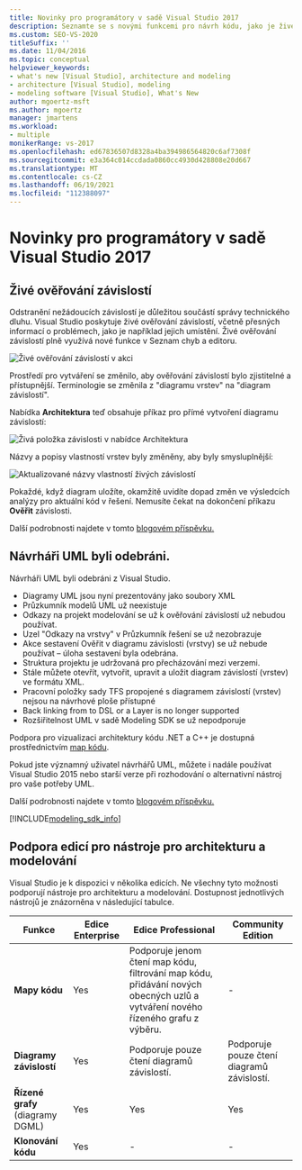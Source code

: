 ```yaml
---
title: Novinky pro programátory v sadě Visual Studio 2017
description: Seznamte se s novými funkcemi pro návrh kódu, jako je živé ověřování závislostí, které jsou k dispozici Visual Studio 2017.
ms.custom: SEO-VS-2020
titleSuffix: ''
ms.date: 11/04/2016
ms.topic: conceptual
helpviewer_keywords:
- what's new [Visual Studio], architecture and modeling
- architecture [Visual Studio], modeling
- modeling software [Visual Studio], What's New
author: mgoertz-msft
ms.author: mgoertz
manager: jmartens
ms.workload:
- multiple
monikerRange: vs-2017
ms.openlocfilehash: ed67836507d8328a4ba394986564820c6af7308f
ms.sourcegitcommit: e3a364c014ccdada0860cc4930d428808e20d667
ms.translationtype: MT
ms.contentlocale: cs-CZ
ms.lasthandoff: 06/19/2021
ms.locfileid: "112388097"
---
```

# <a name="whats-new-for-design-in-visual-studio-2017"></a>Novinky pro programátory v sadě Visual Studio 2017

## <a name="live-dependency-validation"></a>Živé ověřování závislostí

Odstranění nežádoucích závislostí je důležitou součástí správy technického dluhu. Visual Studio poskytuje živé ověřování závislostí, včetně přesných informací o problémech, jako je například jejich umístění. Živé ověřování závislostí plně využívá nové funkce v Seznam chyb a editoru.

![Živé ověřování závislostí v akci](media/dep-validation-whatsnew-01.png)

Prostředí pro vytváření se změnilo, aby ověřování závislostí bylo zjistitelné a přístupnější. Terminologie se změnila z "diagramu vrstev" na "diagram závislostí".

Nabídka **Architektura** teď obsahuje příkaz pro přímé vytvoření diagramu závislostí:

![Živá položka závislosti v nabídce Architektura](media/dep-validation-whatsnew-02.png)

Názvy a popisy vlastností vrstev byly změněny, aby byly smysluplnější:

![Aktualizované názvy vlastností živých závislostí](media/dep-validation-whatsnew-03.png)

Pokaždé, když diagram uložíte, okamžitě uvidíte dopad změn ve výsledcích analýzy pro aktuální kód v řešení. Nemusíte čekat na dokončení příkazu **Ověřit** závislosti.

Další podrobnosti najdete v tomto [blogovém příspěvku.](https://devblogs.microsoft.com/devops/live-architecture-dependency-validation-in-visual-studio-15-preview-5/)

## <a name="uml-designers-have-been-removed"></a>Návrháři UML byli odebráni.

Návrháři UML byli odebráni z Visual Studio.

* Diagramy UML jsou nyní prezentovány jako soubory XML
* Průzkumník modelů UML už neexistuje
* Odkazy na projekt modelování se už k ověřování závislostí už nebudou používat.
* Uzel "Odkazy na vrstvy" v Průzkumník řešení se už nezobrazuje
* Akce sestavení Ověřit v diagramu závislosti (vrstvy) se už nebude používat – úloha sestavení byla odebrána.
* Struktura projektu je udržovaná pro přecházování mezi verzemi.
* Stále můžete otevřít, vytvořit, upravit a uložit diagram závislostí (vrstev) ve formátu XML.
* Pracovní položky sady TFS propojené s diagramem závislostí (vrstev) nejsou na návrhové ploše přístupné
* Back linking from to DSL or a Layer is no longer supported
* Rozšiřitelnost UML v sadě Modeling SDK se už nepodporuje

Podpora pro vizualizaci architektury kódu .NET a C++ je dostupná prostřednictvím [map kódu](map-dependencies-across-your-solutions.md).

Pokud jste významný uživatel návrhářů UML, můžete i nadále používat Visual Studio 2015 nebo starší verze při rozhodování o alternativní nástroj pro vaše potřeby UML.

Další podrobnosti najdete v tomto [blogovém příspěvku.](https://devblogs.microsoft.com/devops/uml-designers-have-been-removed-layer-designer-now-supports-live-architectural-analysis/)

[!INCLUDE[modeling_sdk_info](includes/modeling_sdk_info.md)]

## <a name="edition-support-for-architecture-and-modeling-tools"></a><a name="VersionSupport" />Podpora edicí pro nástroje pro architekturu a modelování

Visual Studio je k dispozici v několika edicích. Ne všechny tyto možnosti podporují nástroje pro architekturu a modelování. Dostupnost jednotlivých nástrojů je znázorněna v následující tabulce.

|**Funkce**|**Edice Enterprise**|**Edice Professional**|**Community Edition**|
|-|-|-|-|
|**Mapy kódu**|Yes|Podporuje jenom čtení map kódu, filtrování map kódu, přidávání nových obecných uzlů a vytváření nového řízeného grafu z výběru.|-|
|**Diagramy závislostí**|Yes|Podporuje pouze čtení diagramů závislostí.|Podporuje pouze čtení diagramů závislostí.|
|**Řízené grafy** (diagramy DGML)|Yes|Yes|Yes|
|**Klonování kódu**|Yes|-|-|
